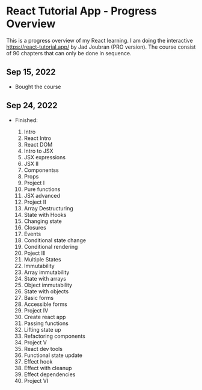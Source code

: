 # React Tutorial App - Progress Overview

This is a progress overview of my React learning. I am doing the interactive https://react-tutorial.app/ by Jad Joubran (PRO version). The course consist of 90 chapters that can only be done in sequence.

## Sep 15, 2022

- Bought the course

## Sep 24, 2022

- Finished:

  1. Intro
  2. React Intro
  3. React DOM
  4. Intro to JSX
  5. JSX expressions
  6. JSX II
  7. Componentss
  8. Props
  9. Project I
  10. Pure functions
  11. JSX advanced
  12. Project II
  13. Array Destructuring
  14. State with Hooks
  15. Changing state
  16. Closures
  17. Events
  18. Conditional state change
  19. Conditional rendering
  20. Poject III
  21. Multiple States
  22. Immutability
  23. Array immutability
  24. State with arrays
  25. Object immutability
  26. State with objects
  27. Basic forms
  28. Accessible forms
  29. Project IV
  30. Create react app
  31. Passing functions
  32. Lifting state up
  33. Refactoring components
  34. Project V
  35. React dev tools
  36. Functional state update
  37. Effect hook
  38. Effect with cleanup
  39. Effect dependencies
  40. Project VI
